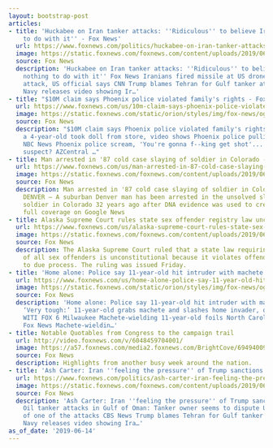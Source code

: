 ```yaml
---
layout: bootstrap-post
articles:
- title: 'Huckabee on Iran tanker attacks: ''Ridiculous'' to believe Iran ''had nothing
    to do with it'' - Fox News'
  url: https://www.foxnews.com/politics/huckabee-on-iran-tanker-attacks-ridiculous-to-believe-iran-had-nothing-to-do-with-it
  image: https://static.foxnews.com/foxnews.com/content/uploads/2019/06/Mike-Huckabee-split.jpg
  source: Fox News
  description: 'Huckabee on Iran tanker attacks: ''Ridiculous'' to believe Iran ''had
    nothing to do with it'' Fox News Iranians fired missile at US drone prior to tanker
    attack, US official says CNN Trump blames Tehran for Gulf tanker attacks after
    Navy releases video showing Ir…'
- title: "$10M claim says Phoenix police violated family's rights - Fox News"
  url: https://www.foxnews.com/us/10m-claim-says-phoenix-police-violated-familys-rights
  image: https://static.foxnews.com/static/orion/styles/img/fox-news/og/og-fox-news.png
  source: Fox News
  description: "$10M claim says Phoenix police violated family's rights Fox News After
    a 4-year-old took doll from store, video shows Phoenix police pulling gun on parents
    NBC News Phoenix police scream, 'You're gonna f--king get shot'... to a shoplifting
    suspect? AZCentral …"
- title: Man arrested in '87 cold case slaying of soldier in Colorado - Fox News
  url: https://www.foxnews.com/us/man-arrested-in-87-cold-case-slaying-of-soldier-in-colorado
  image: https://static.foxnews.com/foxnews.com/content/uploads/2019/06/ContentBroker_contentid-477f1773aac64b7b9a2391740a3fd459.jpeg
  source: Fox News
  description: Man arrested in '87 cold case slaying of soldier in Colorado Fox News
    DENVER – A suburban Denver man has been arrested in the unsolved slaying of a
    soldier in Colorado 32 years ago after DNA evidence was used to create an... View
    full coverage on Google News
- title: Alaska Supreme Court rules state sex offender registry law unconstitutional
  url: https://www.foxnews.com/us/alaska-supreme-court-rules-state-sex-offender-registry-law-unconstitutional
  image: https://static.foxnews.com/foxnews.com/content/uploads/2019/06/A-sor.jpg
  source: Fox News
  description: The Alaska Supreme Court ruled that a state law requiring the registry
    of all sex offenders is unconstitutional because it violates offenders' rights
    to due process. The ruling was issued Friday.
- title: 'Home alone: Police say 11-year-old hit intruder with machete - Fox News'
  url: https://www.foxnews.com/us/home-alone-police-say-11-year-old-hit-intruder-with-machete
  image: https://static.foxnews.com/static/orion/styles/img/fox-news/og/og-fox-news.png
  source: Fox News
  description: 'Home alone: Police say 11-year-old hit intruder with machete Fox News
    ‘Very tough:’ 11-year-old grabs machete and slashes home invader, officials say
    WITI FOX 6 Milwaukee Machete-wielding 11-year-old foils North Carolina home invasion
    Fox News Machete-wieldin…'
- title: Notable Quotables from Congress to the campaign trail
  url: http://video.foxnews.com/v/6048459704001/
  image: https://a57.foxnews.com/media2.foxnews.com/BrightCove/694940094001/2019/06/14/640/360/694940094001_6048458930001_6048459704001-vs.jpg
  source: Fox News
  description: Highlights from another busy week around the nation.
- title: 'Ash Carter: Iran ''feeling the pressure'' of Trump sanctions - Fox News'
  url: https://www.foxnews.com/politics/ash-carter-iran-feeling-the-pressure-of-trump-sanctions
  image: https://static.foxnews.com/foxnews.com/content/uploads/2019/06/Ash-Carter-Bret-Baier.jpg
  source: Fox News
  description: 'Ash Carter: Iran ''feeling the pressure'' of Trump sanctions Fox News
    Oil tanker attacks in Gulf of Oman: Tanker owner seems to dispute U.S. account
    of one of the attacks CBS News Trump blames Tehran for Gulf tanker attacks after
    Navy releases video showing Ira…'
as_of_date: '2019-06-14'
---
```


